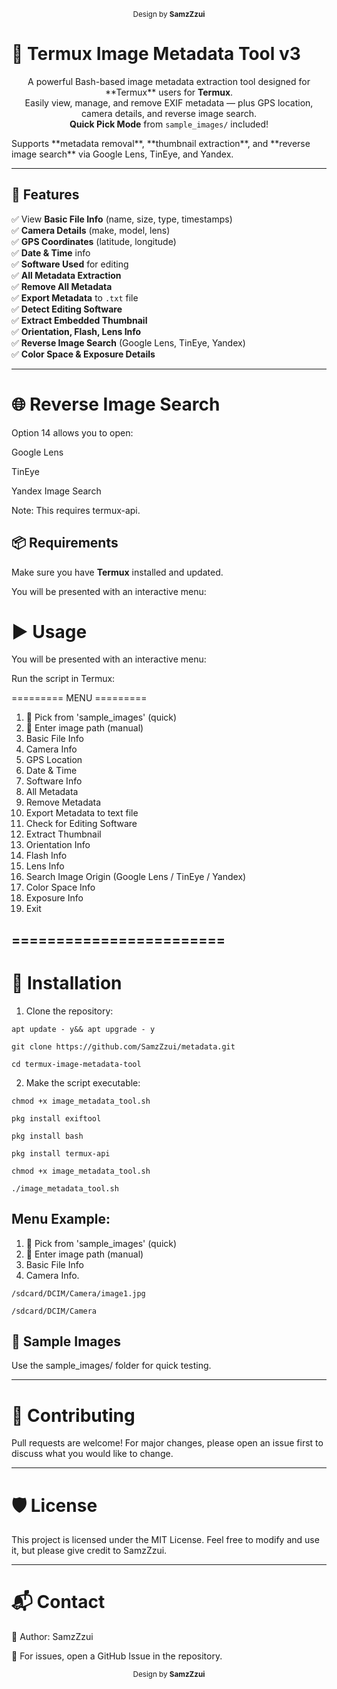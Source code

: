 <p align="center">
  <sub>Design by <strong>SamzZzui</strong></sub>
</p>

# 📸 Termux Image Metadata Tool v3

<p align="center">
A powerful Bash-based image metadata extraction tool designed for **Termux** users</b> for <b>Termux</b>.<br>
Easily view, manage, and remove EXIF metadata — plus GPS location, camera details, and reverse image search.<br>
<b>Quick Pick Mode</b> from <code>sample_images/</code> included!
</p>  
Supports **metadata removal**, **thumbnail extraction**, and **reverse image search** via Google Lens, TinEye, and Yandex.

---

## 🚀 Features
✅ View **Basic File Info** (name, size, type, timestamps)  
✅ **Camera Details** (make, model, lens)  
✅ **GPS Coordinates** (latitude, longitude)  
✅ **Date & Time** info  
✅ **Software Used** for editing  
✅ **All Metadata Extraction**  
✅ **Remove All Metadata**  
✅ **Export Metadata** to `.txt` file  
✅ **Detect Editing Software**  
✅ **Extract Embedded Thumbnail**  
✅ **Orientation, Flash, Lens Info**  
✅ **Reverse Image Search** (Google Lens, TinEye, Yandex)  
✅ **Color Space & Exposure Details**  

---

# 🌐 Reverse Image Search

Option 14 allows you to open:

Google Lens

TinEye

Yandex Image Search


Note: This requires termux-api.

## 📦 Requirements

Make sure you have **Termux** installed and updated.

You will be presented with an interactive menu:

# ▶️ Usage

You will be presented with an interactive menu:

Run the script in Termux:


========= MENU =========

1. 🔎 Pick from 'sample_images' (quick)
2. 📂 Enter image path (manual)
3. Basic File Info
4. Camera Info
5. GPS Location
6. Date & Time
7. Software Info
8. All Metadata
9. Remove Metadata
10. Export Metadata to text file
11. Check for Editing Software
12. Extract Thumbnail
13. Orientation Info
14. Flash Info
15. Lens Info
16. Search Image Origin (Google Lens / TinEye / Yandex)
17. Color Space Info
18. Exposure Info
19. Exit

========================
---

# 🔧 Installation

1. Clone the repository:
```
apt update - y&& apt upgrade - y
```
```
git clone https://github.com/SamzZzui/metadata.git
```
```
cd termux-image-metadata-tool
```
2. Make the script executable:
```
chmod +x image_metadata_tool.sh
```

```
pkg install exiftool
```
```
pkg install bash
```
```
pkg install termux-api
```
```
chmod +x image_metadata_tool.sh
```
```
./image_metadata_tool.sh
```

## Menu Example:

1. 🔎 Pick from 'sample_images' (quick)
2. 📂 Enter image path (manual)
3. Basic File Info
4. Camera Info.


```
/sdcard/DCIM/Camera/image1.jpg
```

```
/sdcard/DCIM/Camera
```

## 📂 Sample Images

Use the sample_images/ folder for quick testing.

---

# 🤝 Contributing

Pull requests are welcome!
For major changes, please open an issue first to discuss what you would like to change.


---

# 🛡️ License

This project is licensed under the MIT License.
Feel free to modify and use it, but please give credit to SamzZzui.


---

# 📬 Contact

👤 Author: SamzZzui

🐛 For issues, open a GitHub Issue in the repository.



<p align="center">
  <sub>Design by <strong>SamzZzui</strong></sub>
</p>